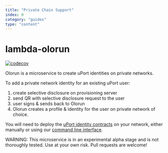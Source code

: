 ```yaml
---
title: "Private Chain Support"
index: 0
category: "guides"
type: "content"
---
```


# lambda-olorun
[![codecov](https://codecov.io/gh/uport-project/lambda-olorun/branch/master/graph/badge.svg)](https://codecov.io/gh/uport-project/lambda-olorun)

Olorun is a microservice to create uPort identities on private networks.

To add a private network identity for an existing uPort user:
1. create selective disclosure on provisioning server
2. send QR with selective disclosure request to the user
3. user signs & sends back to Olorun
4. Olorun creates a profile & identity for the user on private network of choice.

You will need to deploy the [uPort identity contracts](https://github.com/uport-project/uport-identity) on your network, either manually or using our [command line interface](https://github.com/uport-project/uport-cli-client).

WARNING: This microservice is in an experimental alpha stage and is not thoroughly tested. Use at your own risk. Pull requests are welcome!
